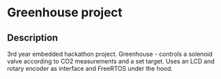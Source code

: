 # Greenhouse project

## Description
3rd year embedded hackathon project. Greenhouse - controls a solenoid valve according to CO2 measurements and a set target. Uses an LCD and rotary encoder as interface and FreeRTOS under the hood.
